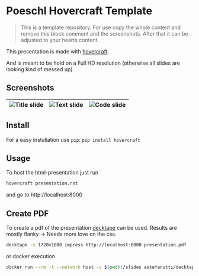 # Poeschl Hovercraft Template

> This is a template repository. For use copy the whole content and remove this block comment and the screenshots.
  After that it can be adjusted to your hearts content.

This presentation is made with [hovercraft](https://github.com/regebro/hovercraft).

And is meant to be hold on a Full HD resolution (otherwise all slides are looking kind of messed up)

## Screenshots

| ![Title slide](screenshots/title.png) | ![Text slide](screenshots/text.png) | ![Code slide](screenshots/code.png) |
|---------------------------------------|-------------------------------------|-------------------------------------|
## Install

For a easy installation use `pip`: `pip install hovercraft`

## Usage

To host the html-presentation just run

```bash
hovercraft presentation.rst
```

and go to http://localhost:8000

## Create PDF

To create a pdf of the presentation [decktape](https://github.com/astefanutti/decktape) can be used.
Results are mostly flanky -> Needs more love on the css.

```bash
decktape -s 1720x1080 impress http://localhost:8000 presentation.pdf
```

or docker execution

```bash
docker run --rm -t --network host -v $(pwd):/slides astefanutti/decktape -s 1720x1080 impress http://localhost:8000 presentation.pdf
```
